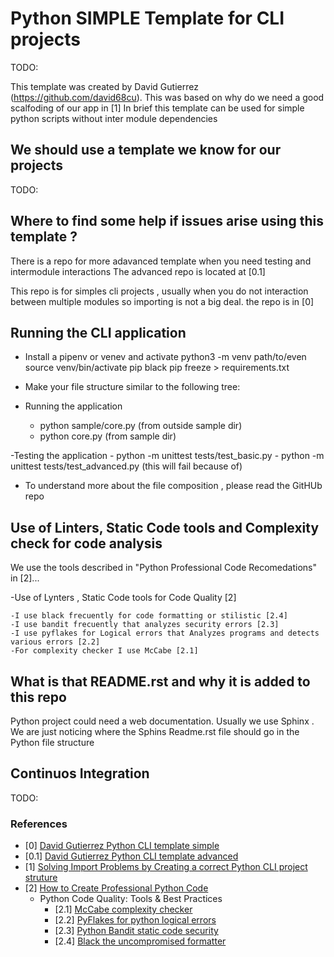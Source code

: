 # Python SIMPLE  Template for CLI projects 

TODO:

This template was created by David Gutierrez (https://github.com/david68cu).
This was based on why do we need a good scalfoding of our app in [1]
In brief this template can be used for simple python scripts without inter module dependencies


## We should use a template we know for our projects
TODO:


## Where to find some help if issues arise using this template ?


There is a repo for more adavanced template when you need testing and intermodule interactions
The advanced repo is located at [0.1]

This repo is for simples cli projects , usually when you do not interaction between multiple modules so 
importing is not a big deal. the repo is in [0]


## Running the CLI application
  
  - Install a pipenv or venev and activate
     python3 -m venv path/to/even
     source venv/bin/activate
     pip black
     pip freeze > requirements.txt
  - Make your file structure similar to the following tree:

  - Running the application
      - python sample/core.py (from outside sample dir)
      - python core.py (from sample dir)
      
  -Testing the application
      - python -m unittest tests/test_basic.py
      - python -m unittest tests/test_advanced.py (this will fail because of)
      
  - To understand more about the file composition , please read the GitHUb repo 
 
 
## Use of Linters, Static Code tools and Complexity check for code analysis
 
 We use the tools described in "Python Professional Code Recomedations" in [2]...
 
-Use of Lynters , Static Code tools for Code Quality [2]

    -I use black frecuently for code formatting or stilistic [2.4]
    -I use bandit frecuently that analyzes security errors [2.3]
    -I use pyflakes for Logical errors that Analyzes programs and detects various errors [2.2]
    -For complexity checker I use McCabe [2.1]

## What is that README.rst and why it is added to this repo

Python project could need a web documentation. Usually we use Sphinx . 
We are just  noticing where the Sphins Readme.rst file should go in the Python file structure


## Continuos Integration

TODO:


  
### References
 
 - [0] [David Gutierrez Python CLI template simple](https://github.com/david68cu/python_cli_template_simple)
 - [0.1] [David Gutierrez Python CLI template advanced](https://github.com/david68cu/python_cli_template_advanced)
 - [1] [Solving Import Problems by Creating a correct Python CLI project struture ]( https://github.com/david68cu/python_import_issues_project_structure.git)
 - [2] [How to Create Professional Python Code](https://github.com/david68cu/python_professional_code_recomendations)
    - Python Code Quality: Tools & Best Practices
        - [2.1] [McCabe complexity checker](https://github.com/PyCQA/mccabe)
        - [2.2] [PyFlakes for python logical errors ](https://github.com/PyCQA/pyflakes)
        - [2.3] [Python Bandit static code security ](https://github.com/PyCQA/bandit)
        - [2.4] [Black the uncompromised formatter](https://github.com/ambv/black)
 
 
